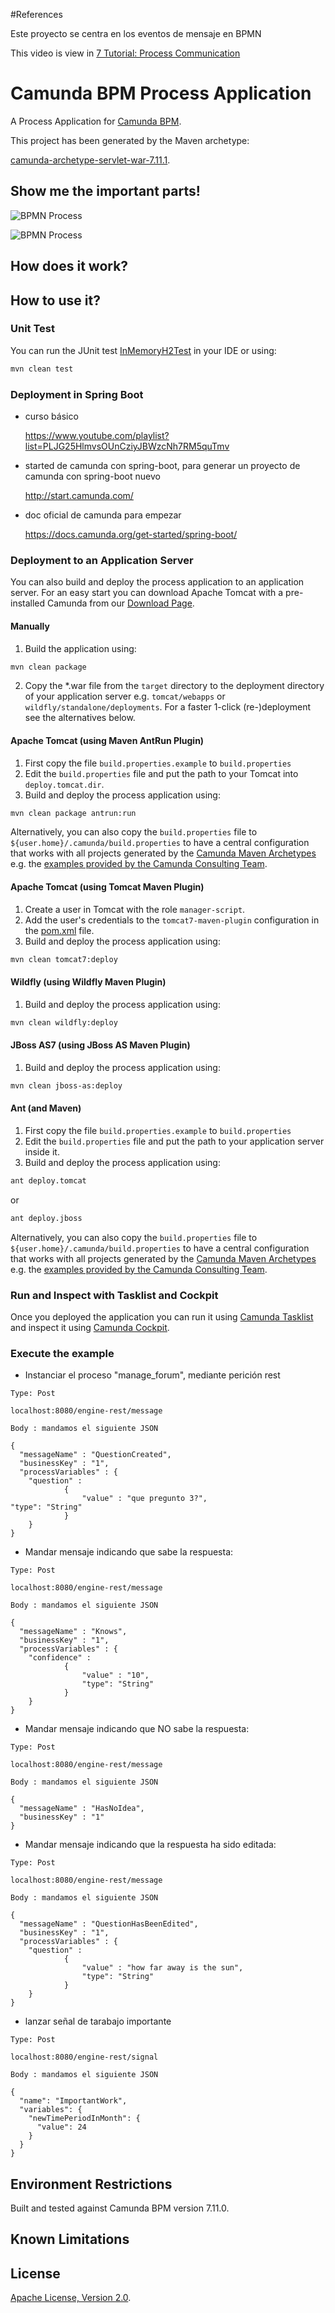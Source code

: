 #References

Este proyecto se centra en los eventos de mensaje en BPMN

This video is view in 
[7 Tutorial: Process Communication](https://www.youtube.com/watch?v=8SYEc3dHnM4 "7 Tutorial: Process Communication")

# Camunda BPM Process Application
A Process Application for [Camunda BPM](http://docs.camunda.org).

This project has been generated by the Maven archetype:

[camunda-archetype-servlet-war-7.11.1](http://docs.camunda.org/latest/guides/user-guide/#process-applications-maven-project-templates-archetypes).

## Show me the important parts!

![BPMN Process](src/main/resources/manage_forum.png)

![BPMN Process](src/main/resources/Team_support.png)

## How does it work?

## How to use it?

### Unit Test
You can run the JUnit test [InMemoryH2Test](src/main/resources/archetype-resources/src/test/java/InMemoryH2Test.java) in your IDE or using:
```bash
mvn clean test
```

### Deployment in Spring Boot

-	curso básico

    https://www.youtube.com/playlist?list=PLJG25HlmvsOUnCziyJBWzcNh7RM5quTmv

-	started de camunda con spring-boot, para generar un proyecto de camunda con spring-boot nuevo

    http://start.camunda.com/

-	doc oficial de camunda para empezar

    https://docs.camunda.org/get-started/spring-boot/


### Deployment to an Application Server
You can also build and deploy the process application to an application server.
For an easy start you can download Apache Tomcat with a pre-installed Camunda
from our [Download Page](https://camunda.com/download/).

#### Manually
1. Build the application using:
```bash
mvn clean package
```
2. Copy the *.war file from the `target` directory to the deployment directory
of your application server e.g. `tomcat/webapps` or `wildfly/standalone/deployments`.
For a faster 1-click (re-)deployment see the alternatives below.

#### Apache Tomcat (using Maven AntRun Plugin)
1. First copy the file `build.properties.example` to `build.properties`
2. Edit the `build.properties` file and put the path to your Tomcat into `deploy.tomcat.dir`.
3. Build and deploy the process application using:
```bash
mvn clean package antrun:run
```

Alternatively, you can also copy the `build.properties` file to `${user.home}/.camunda/build.properties`
to have a central configuration that works with all projects generated by the
[Camunda Maven Archetypes](http://docs.camunda.org/latest/guides/user-guide/#process-applications-maven-project-templates-archetypes) e.g. the [examples provided by the Camunda Consulting Team](https://github.com/camunda-consulting/code).

#### Apache Tomcat (using Tomcat Maven Plugin)
1. Create a user in Tomcat with the role `manager-script`.
2. Add the user's credentials to the `tomcat7-maven-plugin` configuration in the [pom.xml](pom.xml) file.
3. Build and deploy the process application using:
```bash
mvn clean tomcat7:deploy
```

#### Wildfly (using Wildfly Maven Plugin)
1. Build and deploy the process application using:
```bash
mvn clean wildfly:deploy
```

#### JBoss AS7 (using JBoss AS Maven Plugin)
1. Build and deploy the process application using:
```bash
mvn clean jboss-as:deploy
```

#### Ant (and Maven)
1. First copy the file `build.properties.example` to `build.properties`
2. Edit the `build.properties` file and put the path to your application server inside it.
3. Build and deploy the process application using:
```bash
ant deploy.tomcat
```
or
```bash
ant deploy.jboss
```

Alternatively, you can also copy the `build.properties` file to `${user.home}/.camunda/build.properties`
to have a central configuration that works with all projects generated by the
[Camunda Maven Archetypes](http://docs.camunda.org/latest/guides/user-guide/#process-applications-maven-project-templates-archetypes) e.g. the [examples provided by the Camunda Consulting Team](https://github.com/camunda-consulting/code).

### Run and Inspect with Tasklist and Cockpit
Once you deployed the application you can run it using
[Camunda Tasklist](http://docs.camunda.org/latest/guides/user-guide/#tasklist)
and inspect it using
[Camunda Cockpit](http://docs.camunda.org/latest/guides/user-guide/#cockpit).



### Execute the example

-    Instanciar el proceso "manage_forum", mediante perición rest


```http
Type: Post

localhost:8080/engine-rest/message

Body : mandamos el siguiente JSON

{
  "messageName" : "QuestionCreated",
  "businessKey" : "1",
  "processVariables" : {
    "question" : 
			{
				"value" : "que pregunto 3?", 					"type": "String"
 			}	
	}
}
```


-    Mandar mensaje indicando que sabe la respuesta:

```http
Type: Post

localhost:8080/engine-rest/message

Body : mandamos el siguiente JSON

{
  "messageName" : "Knows",
  "businessKey" : "1",
  "processVariables" : {
    "confidence" : 
			{
				"value" : "10",
				"type": "String"
 			}	
	}
}
```

-    Mandar mensaje indicando que NO sabe la respuesta:

```http
Type: Post

localhost:8080/engine-rest/message

Body : mandamos el siguiente JSON

{
  "messageName" : "HasNoIdea",
  "businessKey" : "1"
}
```


-    Mandar mensaje indicando que la respuesta ha sido editada:

```http
Type: Post

localhost:8080/engine-rest/message

Body : mandamos el siguiente JSON

{
  "messageName" : "QuestionHasBeenEdited",
  "businessKey" : "1",
  "processVariables" : {
    "question" : 
			{
				"value" : "how far away is the sun",
				"type": "String"
 			}	
	}
}
```

-    lanzar señal de tarabajo importante

```http
Type: Post

localhost:8080/engine-rest/signal

Body : mandamos el siguiente JSON

{
  "name": "ImportantWork",
  "variables": {
    "newTimePeriodInMonth": {
      "value": 24
    }
  }
}
```



## Environment Restrictions
Built and tested against Camunda BPM version 7.11.0.

## Known Limitations

## License
[Apache License, Version 2.0](http://www.apache.org/licenses/LICENSE-2.0).

<!-- HTML snippet for index page
  <tr>
    <td><img src="snippets/camunda-BPMN-Communication/src/main/resources/process.png" width="100"></td>
    <td><a href="snippets/camunda-BPMN-Communication">Camunda BPM Process Application</a></td>
    <td>A Process Application for [Camunda BPM](http://docs.camunda.org).</td>
  </tr>
-->
<!-- Tweet
New @Camunda example: Camunda BPM Process Application - A Process Application for [Camunda BPM](http://docs.camunda.org). https://github.com/camunda-consulting/code/tree/master/snippets/camunda-BPMN-Communication
-->